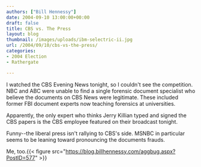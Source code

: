 ```yaml
---
authors: ["Bill Hennessy"]
date: 2004-09-10 13:00:00+00:00
draft: false
title: CBS vs. The Press
layout: blog
thumbnail: /images/uploads/ibm-selectric-ii.jpg
url: /2004/09/10/cbs-vs-the-press/
categories:
- 2004 Election
- Rathergate

---
```


I watched the CBS Evening News tonight, so I couldn't see the competition.  NBC and ABC were unable to find a single forensic document specialist who believe the documents on CBS News were legitimate.  These included former FBI document experts now teaching forensics at universities.   
  
Apparently, the only expert who thinks Jerry Killian typed and signed the CBS papers is the CBS employee featured on their broadcast tonight.    
  
Funny--the liberal press isn't rallying to CBS's side.  MSNBC in particular seems to be leaning toward pronouncing the documents frauds.    
  
Me, too.{{< figure src="https://blog.billhennessy.com/aggbug.aspx?PostID=577" >}}

